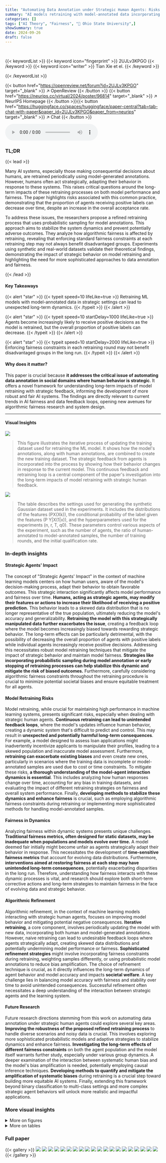 ```yaml
---
title: "Automating Data Annotation under Strategic Human Agents: Risks and Potential Solutions"
summary: "AI models retraining with model-annotated data incorporating human strategic responses can lead to unexpected outcomes, potentially reducing the proportion of agents with positive labels over time, wh..."
categories: []
tags: ["AI Theory", "Fairness", "🏢 Ohio State University",]
showSummary: true
date: 2024-09-26
draft: false
---
```


<br>

{{< keywordList >}}
{{< keyword icon="fingerprint" >}} 2UJLv3KPGO {{< /keyword >}}
{{< keyword icon="writer" >}} Tian Xie et el. {{< /keyword >}}
 
{{< /keywordList >}}

{{< button href="https://openreview.net/forum?id=2UJLv3KPGO" target="_blank" >}}
↗ OpenReview
{{< /button >}}
{{< button href="https://neurips.cc/virtual/2024/poster/96814" target="_blank" >}}
↗ NeurIPS Homepage
{{< /button >}}{{< button href="https://huggingface.co/spaces/huggingface/paper-central?tab=tab-chat-with-paper&paper_id=2UJLv3KPGO&paper_from=neurips" target="_blank" >}}
↗ Chat
{{< /button >}}



<audio controls>
    <source src="https://ai-paper-reviewer.com/2UJLv3KPGO/podcast.wav" type="audio/wav">
    Your browser does not support the audio element.
</audio>


### TL;DR


{{< lead >}}

Many AI systems, especially those making consequential decisions about humans, are retrained periodically using model-generated annotations. However, humans often act strategically, adapting their behavior in response to these systems. This raises critical questions around the long-term impacts of these retraining processes on both model performance and fairness.  The paper highlights risks associated with this common practice, demonstrating that the proportion of agents receiving positive labels can decrease over time, despite an increase in the overall acceptance rate.

To address these issues, the researchers propose a refined retraining process that uses probabilistic sampling for model annotations.  This approach aims to stabilize the system dynamics and prevent potentially adverse outcomes. They analyze how algorithmic fairness is affected by retraining, revealing that enforcing standard fairness constraints at each retraining step may not always benefit disadvantaged groups.  Experiments using synthetic and real-world datasets validate their theoretical findings, demonstrating the impact of strategic behavior on model retraining and highlighting the need for more sophisticated approaches to data annotation and fairness.

{{< /lead >}}


#### Key Takeaways

{{< alert "star" >}}
{{< typeit speed=10 lifeLike=true >}} Retraining ML models with model-annotated data in strategic settings can lead to unexpected long-term dynamics. {{< /typeit >}}
{{< /alert >}}

{{< alert "star" >}}
{{< typeit speed=10 startDelay=1000 lifeLike=true >}} Agents become increasingly likely to receive positive decisions as the model is retrained, but the overall proportion of positive labels can decrease. {{< /typeit >}}
{{< /alert >}}

{{< alert "star" >}}
{{< typeit speed=10 startDelay=2000 lifeLike=true >}} Enforcing fairness constraints in each retraining round may not benefit disadvantaged groups in the long run. {{< /typeit >}}
{{< /alert >}}

#### Why does it matter?
This paper is crucial because **it addresses the critical issue of automating data annotation in social domains where human behavior is strategic**.  It offers a novel framework for understanding long-term impacts of model retraining with strategic feedback, informing the development of more robust and fair AI systems.  The findings are directly relevant to current trends in AI fairness and data feedback loops, opening new avenues for algorithmic fairness research and system design.

------
#### Visual Insights



![](https://ai-paper-reviewer.com/2UJLv3KPGO/figures_0_1.jpg)

> This figure illustrates the iterative process of updating the training dataset used for retraining the ML model. It shows how the model's annotations, along with human annotations, are combined to create the new training dataset.  The strategic feedback from agents is incorporated into the process by showing how their behavior changes in response to the current model.  This continuous feedback and retraining loop is a central component of the paper's investigation into the long-term impacts of model retraining with strategic human feedback.





![](https://ai-paper-reviewer.com/2UJLv3KPGO/tables_7_1.jpg)

> The table describes the settings used for generating the synthetic Gaussian dataset used in the experiments. It includes the distributions of the features (PX(Xk)), the conditional probability of the label given the features (P Y|X(1|x)), and the hyperparameters used for the experiments (n, r, T, q0).  These parameters control various aspects of the experiment, such as the number of agents, the ratio of human-annotated to model-annotated samples, the number of training rounds, and the initial qualification rate.





### In-depth insights


#### Strategic Agents' Impact
The concept of "Strategic Agents' Impact" in the context of machine learning models centers on how human users, aware of the model's decision-making process, adapt their behavior to obtain favorable outcomes. This strategic interaction significantly affects model performance and fairness over time.  **Humans, acting as strategic agents, may modify their features or actions to increase their likelihood of receiving a positive prediction.** This behavior leads to a skewed data distribution that is no longer representative of the true population, ultimately reducing the model's accuracy and generalizability.  **Retraining the model with this strategically manipulated data further exacerbates the issue**, creating a feedback loop where the model becomes increasingly biased towards rewarding strategic behavior. The long-term effects can be particularly detrimental, with the possibility of decreasing the overall proportion of agents with positive labels while individual agents increasingly receive positive decisions.  Addressing this necessitates robust model retraining techniques that mitigate the impact of strategic behavior and maintain model fairness. **Strategies like incorporating probabilistic sampling during model annotation or early stopping of retraining processes can help stabilize this dynamic and mitigate the risk of biased outcomes.**  Furthermore, carefully considering algorithmic fairness constraints throughout the retraining procedure is crucial to minimize potential societal biases and ensure equitable treatment for all agents.

#### Model Retraining Risks
Model retraining, while crucial for maintaining high performance in machine learning systems, presents significant risks, especially when dealing with strategic human agents.  **Continuous retraining can lead to unintended feedback loops**, where the model's updates influence human behavior, creating a dynamic system that's difficult to predict and control.  This may result in **unexpected and potentially harmful long-term consequences**.  For example, a model designed to assess loan applications might inadvertently incentivize applicants to manipulate their profiles, leading to a skewed population and inaccurate model assessment.  Furthermore, **retraining can exacerbate existing biases** and even create new ones, particularly in scenarios where the training data is incomplete or model-annotated samples are used due to cost or time constraints.  To mitigate these risks, **a thorough understanding of the model-agent interaction dynamics is essential**.  This includes analyzing how human responses change over time, accounting for any bias in training datasets, and evaluating the impact of different retraining strategies on fairness and overall system performance.  Finally, **developing methods to stabilize these dynamics and enhance fairness** is crucial, such as employing algorithmic fairness constraints during retraining or implementing more sophisticated methods for handling model-annotated samples.

#### Fairness in Dynamics
Analyzing fairness within dynamic systems presents unique challenges.  **Traditional fairness metrics, often designed for static datasets, may be inadequate when populations and models evolve over time.**  A model deemed fair initially might become unfair as agents strategically adapt their behavior in response.  This necessitates the development of **time-sensitive fairness metrics** that account for evolving data distributions.  Furthermore, **interventions aimed at restoring fairness at each step may have unintended long-term consequences**, potentially exacerbating disparities in the long run.  Therefore, understanding how fairness interacts with these dynamic processes is vital, and research should explore both short-term corrective actions and long-term strategies to maintain fairness in the face of evolving data and strategic behavior.

#### Algorithmic Refinement
Algorithmic refinement, in the context of machine learning models interacting with strategic human agents, focuses on improving model behavior and mitigating potential negative consequences.  **Iterative retraining**, a core component, involves periodically updating the model with new data, incorporating both human and model-generated annotations.  However, naive retraining can lead to undesirable feedback loops where agents strategically adapt, creating skewed data distributions and potentially undermining model performance or fairness.  **Sophisticated refinement strategies** might involve incorporating fairness constraints during retraining, weighting samples differently, or using probabilistic model annotations to reduce bias amplification.  The choice of refinement technique is crucial, as it directly influences the long-term dynamics of agent behavior and model accuracy and impacts **societal welfare**.  A key challenge lies in balancing model accuracy with fairness and stability over time to avoid unintended consequences.  Successful refinement often necessitates a deep understanding of the interaction between strategic agents and the learning system.

#### Future Research
Future research directions stemming from this work on automating data annotation under strategic human agents could explore several key areas. **Improving the robustness of the proposed refined retraining process** to handle diverse scenarios and noisy data is crucial.  This involves exploring more sophisticated probabilistic models and adaptive strategies to stabilize dynamics and enhance fairness.  **Investigating the long-term effects of different fairness constraints** on both the agent population and the model itself warrants further study, especially under various group dynamics.  A deeper examination of the interaction between systematic human bias and the model's bias amplification is needed, potentially employing causal inference techniques.  **Developing methods to quantify and mitigate the amplification of systematic biases** during retraining is a crucial step toward building more equitable AI systems.  Finally, extending this framework beyond binary classification to multi-class settings and more complex strategic agent behaviors will unlock more realistic and impactful applications.


### More visual insights

<details>
<summary>More on figures
</summary>


![](https://ai-paper-reviewer.com/2UJLv3KPGO/figures_1_1.jpg)

> This figure shows the evolution of student distribution and the machine learning model over three different time points (t=0, t=5, t=14).  Each point represents a student with two features. The green line represents the true classifier, while the black line shows the learned classifier at each time step.  The figure illustrates how the learned classifier deviates from the true classifier over time, as students strategically adapt their behaviors in response to the model.


![](https://ai-paper-reviewer.com/2UJLv3KPGO/figures_4_1.jpg)

> This figure illustrates how the training dataset is updated iteratively in a model retraining process that incorporates feedback from strategic human agents. At each time step t, a model fₜ is trained using a dataset Sₜ, which includes previously collected data (Sₜ₋₁), newly collected model-annotated samples (Sₘ,ₜ₋₁), and newly collected human-annotated samples (Sₒ,ₜ₋₁). The model is then used to make decisions that influence agents' future behaviors, thus influencing the composition of data in the next time step.


![](https://ai-paper-reviewer.com/2UJLv3KPGO/figures_6_1.jpg)

> This figure illustrates the retraining process of the ML model and how the acceptance rate increases over time due to strategic feedback from agents. It shows how the model, trained with both human and model-annotated data, becomes more likely to accept agents over time, even though the true proportion of qualified agents might decrease.


![](https://ai-paper-reviewer.com/2UJLv3KPGO/figures_8_1.jpg)

> This figure illustrates how the training data is updated from time t to time t+1, incorporating feedback from strategic agents.  At time t, the model is trained on data from time t and human annotations. Agents respond strategically to the model at time t and their behavior is used to create model annotations at time t+1. At time t+1, the model is retrained with data from time t, human annotations, and model annotations.


![](https://ai-paper-reviewer.com/2UJLv3KPGO/figures_17_1.jpg)

> This figure visualizes the evolution of student distribution and the machine learning model over time.  It shows how the model, retrained with both human and model-annotated data, adapts to strategic student behavior. The black lines represent the learned classifier at different times, while the green lines represent the ground truth.  The figure illustrates how the classifier deviates from the ground truth over time, highlighting the challenges of retraining in dynamic strategic settings.


![](https://ai-paper-reviewer.com/2UJLv3KPGO/figures_17_2.jpg)

> This figure shows how the student distribution and the ML model evolve over time under the model retraining process with strategic feedback. Each student has two features, and the model is retrained with both human and model-annotated samples. Students strategically adapt their behaviors to maximize their chances of getting admitted. The figure shows that over time, the learned classifier deviates from the ground truth.


![](https://ai-paper-reviewer.com/2UJLv3KPGO/figures_18_1.jpg)

> This figure illustrates the dynamics of the acceptance rate over time as the model is retrained with strategic feedback.  It shows how, even with an increase in the proportion of qualified agents in the training dataset, the acceptance rate continues to increase over time due to the model's adaptation to strategic agent behaviors.


![](https://ai-paper-reviewer.com/2UJLv3KPGO/figures_19_1.jpg)

> This figure shows how the distribution of students and the performance of the ML model change over time as the model is retrained with both human and model-annotated data.  The students strategically adapt their behavior to maximize their chances of being admitted, which in turn affects the model's accuracy. Over time, the model's decision boundary deviates more and more from the actual boundary between qualified and unqualified students.


![](https://ai-paper-reviewer.com/2UJLv3KPGO/figures_19_2.jpg)

> This figure illustrates the increasing acceptance rate over time in a strategic classification setting with model retraining. It shows how the model, retrained with both human and model-annotated data, adapts to strategic agent behavior, leading to an increased acceptance rate (proportion of agents classified as positive) over time, even if the actual proportion of qualified agents might not increase.


![](https://ai-paper-reviewer.com/2UJLv3KPGO/figures_19_3.jpg)

> This figure shows the evolution of student distribution and the machine learning model over time in a college admission scenario.  Each student is represented by two features, and the model is periodically retrained with both human-annotated and model-annotated data. Students strategically adapt their behavior to maximize their chances of admission. The figure demonstrates how the model's performance deviates from the ground truth over time as students strategically respond to the changing admission policies.


![](https://ai-paper-reviewer.com/2UJLv3KPGO/figures_19_4.jpg)

> This figure shows how the student distribution and the ML model evolve over time in a college admission scenario. Each student has two features, and the model is retrained periodically with human- and model-annotated data. Students strategically adapt their behaviors to maximize their chances of admission.  The figure illustrates that the model's performance deviates from the ground truth over time as students' behavior changes.


![](https://ai-paper-reviewer.com/2UJLv3KPGO/figures_21_1.jpg)

> This figure visualizes the evolution of student distribution and the machine learning model over time.  It shows how student distribution changes as they strategically respond to the model's admission decisions in each round.  The model is retrained periodically using human and model-annotated data.  The black lines represent the learned classifier, and the green lines represent the ground truth classifier. Over time, the learned classifier deviates from the ground truth classifier, highlighting the model's instability under strategic behaviors.


![](https://ai-paper-reviewer.com/2UJLv3KPGO/figures_22_1.jpg)

> This figure illustrates the increasing acceptance rate over time due to model retraining with strategic feedback.  It shows how the model's decisions shift towards accepting more agents, even if the proportion of truly qualified agents might decrease. The key point is the effect of model-annotated samples which may misclassify unqualified agents as qualified, positively influencing the next model's acceptance rate.


![](https://ai-paper-reviewer.com/2UJLv3KPGO/figures_22_2.jpg)

> This figure shows the evolution of student distribution and the ML model over time in a college admission scenario.  The left, middle, and right panels represent time steps t=0, t=5, and t=14, respectively. Each student has two features. At each time step, a classifier is retrained using human-annotated and model-annotated samples. Students strategically adapt their application packages (features) to maximize their chances of admission (best response). The black lines depict the learned classifier at each time step, while the green lines represent the true, underlying classifier.  The figure illustrates how, over time, the learned classifier deviates from the true classifier due to the dynamic interaction between the strategic students and the retraining process.


![](https://ai-paper-reviewer.com/2UJLv3KPGO/figures_22_3.jpg)

> This figure illustrates the increasing acceptance rate over time as the model is retrained with strategic feedback. It shows how the model's decision boundary changes and how agents adapt their behaviors to receive favorable outcomes. The example uses circles and squares to show qualified/unqualified applicants, while red/blue denotes admitted/rejected. The evolution of the retraining process, from t to t+1, is also visualized.


![](https://ai-paper-reviewer.com/2UJLv3KPGO/figures_22_4.jpg)

> This figure illustrates the retraining process and how the acceptance rate increases over time. It shows how the model's updates affect the agents' behavior, leading to a higher acceptance rate in subsequent rounds.


![](https://ai-paper-reviewer.com/2UJLv3KPGO/figures_22_5.jpg)

> This figure illustrates the retraining process and how the acceptance rate increases over time due to strategic behavior of agents and model retraining with model-annotated samples.  It shows how the model becomes more likely to accept agents, even if the proportion of truly qualified agents might decrease.


![](https://ai-paper-reviewer.com/2UJLv3KPGO/figures_22_6.jpg)

> This figure illustrates the retraining process and the increasing acceptance rate over time.  It shows how the model, trained on human and model-annotated data, updates its decision-making process, leading to a higher proportion of agents being accepted in each subsequent round.


![](https://ai-paper-reviewer.com/2UJLv3KPGO/figures_22_7.jpg)

> This figure illustrates the evolution of the acceptance rate over time.  It shows how, due to strategic behavior and model retraining with model-annotated data, the model becomes increasingly likely to accept agents, even if the underlying qualification rate may not be increasing.  The figure visually depicts the dynamics of agents' best responses and how model retraining incorporates that feedback, contributing to a higher acceptance rate in later iterations.


![](https://ai-paper-reviewer.com/2UJLv3KPGO/figures_23_1.jpg)

> This figure illustrates the retraining process and how the acceptance rate increases over time as the model is retrained with strategic feedback. The model is updated with both human and model-annotated data.  The plots demonstrate the change in the proportion of qualified and unqualified agents, and the effect of model retraining on agent behavior and acceptance rates.


![](https://ai-paper-reviewer.com/2UJLv3KPGO/figures_23_2.jpg)

> This figure illustrates how the acceptance rate increases over time in a model retraining process with strategic feedback.  It shows how, even with a small initial number of qualified agents, subsequent retraining with model-annotated samples (which may have biases) leads to higher acceptance rates.


![](https://ai-paper-reviewer.com/2UJLv3KPGO/figures_23_3.jpg)

> This figure illustrates the increasing acceptance rate over time due to model retraining with strategic feedback.  It shows how the model's decisions influence agents' behavior, leading to a higher proportion of qualified agents in the training data with each iteration, ultimately increasing the acceptance rate.


![](https://ai-paper-reviewer.com/2UJLv3KPGO/figures_23_4.jpg)

> This figure illustrates the increasing acceptance rate over time in a model retraining process with strategic feedback from agents.  It shows how the model becomes more likely to accept agents (increasing acceptance rate) as it's retrained on data that includes the agents' strategic responses, even though the proportion of actually qualified agents may decrease.


![](https://ai-paper-reviewer.com/2UJLv3KPGO/figures_23_5.jpg)

> This figure illustrates the dynamics of acceptance rate in the model retraining process with strategic feedback. It shows how the model gets increasingly likely to make positive decisions as it gets retrained, leading to an increase in the acceptance rate over time.  The figure highlights the reinforcing process: agents strategically adapt their behaviors based on the model, leading to an increased proportion of positive labels in the retraining dataset, which further reinforces the tendency to make positive decisions in subsequent rounds.


![](https://ai-paper-reviewer.com/2UJLv3KPGO/figures_23_6.jpg)

> This figure illustrates the increasing acceptance rate over time as the model is retrained with strategic feedback.  It shows how the model's parameters shift towards accepting a higher proportion of agents, even if the actual qualification rate might decrease. The figure highlights the positive feedback loop between model retraining and agent strategic behavior.


![](https://ai-paper-reviewer.com/2UJLv3KPGO/figures_24_1.jpg)

> This figure illustrates how the acceptance rate increases over time as the model is retrained with strategic feedback.  It demonstrates the positive feedback loop where an increasingly 'generous' model leads to more agents strategically modifying their features to receive favorable outcomes, further increasing the proportion of positive labels in the training dataset.


![](https://ai-paper-reviewer.com/2UJLv3KPGO/figures_24_2.jpg)

> This figure illustrates how the acceptance rate increases over time due to model retraining with strategic feedback.  It shows the evolution of the training data and the model's decisions, highlighting the effect of strategic agent responses and model annotations on the acceptance rate.


![](https://ai-paper-reviewer.com/2UJLv3KPGO/figures_24_3.jpg)

> This figure illustrates the increasing acceptance rate over time due to model retraining with strategic feedback. It shows how the model's decision boundary shifts, leading to a higher proportion of agents being classified as positive, even if the proportion of actually qualified agents may decrease.


![](https://ai-paper-reviewer.com/2UJLv3KPGO/figures_24_4.jpg)

> This figure shows the evolution of student distribution and the ML model over time (t=0, t=5, t=14). Each student has two features, and the model is retrained periodically with human and model-annotated samples. Students strategically adapt their behavior to maximize their chances of being admitted. The figure illustrates how the learned classifier deviates from the ground truth over time, highlighting the impact of strategic behavior and model retraining.


![](https://ai-paper-reviewer.com/2UJLv3KPGO/figures_24_5.jpg)

> This figure illustrates the increasing acceptance rate over time in a model retraining process with strategic feedback.  It visually represents how the model's decision-making changes in response to strategic agents (those who adjust their actions based on the model's decisions) and how this dynamic influences the proportion of agents positively labeled. The illustration highlights how the model, updated with model-annotated samples, tends to become increasingly more 'lenient' over time, accepting a higher proportion of agents, even as the proportion of truly qualified agents may not increase.


![](https://ai-paper-reviewer.com/2UJLv3KPGO/figures_24_6.jpg)

> This figure illustrates the retraining process and how the acceptance rate increases over time due to strategic behavior of agents. The left panel shows the initial training data, the middle panel shows the agents' best responses to the model, and the right panel shows the updated training data after retraining, resulting in a higher acceptance rate.


![](https://ai-paper-reviewer.com/2UJLv3KPGO/figures_25_1.jpg)

> This figure shows the evolution of student distribution and the machine learning model over time.  The left panel shows the initial state (t=0), the middle panel shows the state at t=5, and the right panel shows the state at t=14. Each student has two features, and the model is retrained at each time step with human and model-annotated data. Students strategically adapt their behavior to maximize their chances of admission. Over time, the learned model deviates significantly from the true underlying classifier.


![](https://ai-paper-reviewer.com/2UJLv3KPGO/figures_25_2.jpg)

> This figure illustrates how the acceptance rate increases over time due to the model retraining process. The left plot shows the initial training data, where half of the agents are qualified. In the middle plot, the agents strategically respond to the model, and more of them become qualified. Finally, in the right plot, the model is retrained with both human and model-annotated data, leading to an even higher acceptance rate in the next round.


![](https://ai-paper-reviewer.com/2UJLv3KPGO/figures_25_3.jpg)

> This figure illustrates the retraining process and how the acceptance rate increases over time. It shows how the model, trained with both human and model-annotated data, becomes more likely to accept agents, even if the proportion of actually qualified agents might decrease.


![](https://ai-paper-reviewer.com/2UJLv3KPGO/figures_25_4.jpg)

> This figure illustrates how the acceptance rate increases over time as the model is retrained with strategic feedback. It shows the training data at time t, the agents' best responses at time t+1, and the updated training data at time t+1. The key observation is that the proportion of qualified agents increases with each retraining round, leading to higher acceptance rates.


![](https://ai-paper-reviewer.com/2UJLv3KPGO/figures_25_5.jpg)

> This figure illustrates how the acceptance rate increases over time due to model retraining with strategic feedback. It shows the transition from time t to t+1, highlighting how the model's decisions (admissions) affect agent behavior (qualifications). The retraining process incorporates both human and model annotations, leading to an increasing proportion of positively labeled data and thus, a more 'generous' classifier.


![](https://ai-paper-reviewer.com/2UJLv3KPGO/figures_25_6.jpg)

> This figure illustrates how the acceptance rate increases over time due to model retraining with strategic feedback. It shows the evolution of the agent distribution and the classifier's decision boundary in three time steps (t, t+1, and t+2). The acceptance rate increases because the model becomes more 'generous' over time, admitting more agents, even though the true qualification rate may decrease.


![](https://ai-paper-reviewer.com/2UJLv3KPGO/figures_26_1.jpg)

> This figure illustrates the dynamics of the acceptance rate over time.  It shows how the model retraining process with strategic feedback from agents leads to an increasing acceptance rate. The figure uses a visual representation of qualified and unqualified agents and how their classifications change through iterations of retraining.


![](https://ai-paper-reviewer.com/2UJLv3KPGO/figures_26_2.jpg)

> This figure illustrates the retraining process with strategic feedback.  It shows how the acceptance rate increases over time as the model is retrained with both human-annotated and model-annotated data. The figure highlights the impact of strategic agents who adapt their behaviors to receive favorable outcomes.


![](https://ai-paper-reviewer.com/2UJLv3KPGO/figures_26_3.jpg)

> This figure illustrates how the acceptance rate increases over time due to model retraining with strategic feedback.  The model becomes more likely to give positive decisions (admit agents) as it is retrained, even if the actual proportion of qualified agents might decrease.


![](https://ai-paper-reviewer.com/2UJLv3KPGO/figures_26_4.jpg)

> This figure illustrates the increasing acceptance rate over time due to model retraining with strategic feedback. It shows how the model becomes more generous over time, accepting a higher proportion of agents, even if the true proportion of qualified agents may not increase.


![](https://ai-paper-reviewer.com/2UJLv3KPGO/figures_26_5.jpg)

> This figure illustrates the retraining process with strategic feedback and shows how the acceptance rate increases over time. It visually depicts the change in the training dataset from t to t+1, highlighting the impact of model-annotated samples and strategic responses on the acceptance rate.


![](https://ai-paper-reviewer.com/2UJLv3KPGO/figures_26_6.jpg)

> This figure illustrates how the acceptance rate increases over time in the model retraining process with strategic feedback. It shows that even though the actual qualification rate might decrease, the model increasingly accepts more agents due to the positive feedback loop between strategic agents and model retraining.


![](https://ai-paper-reviewer.com/2UJLv3KPGO/figures_27_1.jpg)

> This figure illustrates the increasing acceptance rate over time as the model is retrained with strategic feedback.  It shows how the model becomes more likely to accept agents (even unqualified ones) as it learns from the best responses of strategic agents and model-annotated samples.


![](https://ai-paper-reviewer.com/2UJLv3KPGO/figures_27_2.jpg)

> This figure illustrates the increasing acceptance rate over time due to model retraining with strategic feedback. It shows how the model becomes more likely to accept agents as it is retrained, even if the proportion of actually qualified agents might decrease.


![](https://ai-paper-reviewer.com/2UJLv3KPGO/figures_27_3.jpg)

> This figure illustrates how the acceptance rate increases over time due to model retraining with strategic feedback. It shows that even if the true qualification rate of the population decreases, the model's tendency to accept agents increases as the model is updated.


![](https://ai-paper-reviewer.com/2UJLv3KPGO/figures_27_4.jpg)

> This figure illustrates how the acceptance rate increases over time as the model is retrained with strategic feedback.  It shows how the model becomes more likely to accept agents, even if the proportion of qualified agents decreases.


![](https://ai-paper-reviewer.com/2UJLv3KPGO/figures_27_5.jpg)

> This figure visualizes the evolution of student data distribution and the machine learning model over time.  It shows how the model's classification boundary changes as it's retrained with both human and model-annotated data, and how students strategically adapt their behavior to increase their chance of being admitted. The divergence between the learned model and the true underlying distribution is highlighted.


![](https://ai-paper-reviewer.com/2UJLv3KPGO/figures_27_6.jpg)

> This figure illustrates the retraining process with strategic feedback from agents. It shows how the acceptance rate increases over time as the model is retrained with both human and model-annotated data.  The retraining process amplifies the positive decisions for the agents.


![](https://ai-paper-reviewer.com/2UJLv3KPGO/figures_33_1.jpg)

> This figure shows how the student distribution and the ML model evolve over time (t=0, 5, 14) when the model is retrained with both human and model-annotated data, and students strategically respond to maximize admission chances.  Each student has two features.  The plot shows the learned classifier (black line) increasingly deviates from the true classifier (green line) over time.


![](https://ai-paper-reviewer.com/2UJLv3KPGO/figures_33_2.jpg)

> This figure shows how the student distribution and the ML model evolve over time (t=0, 5, 14).  Each student has two features. The model is retrained periodically with human and model-annotated data, and students strategically adapt their behavior to maximize their chances of admission. The black lines represent the learned classifier, while the green lines represent the ground truth. Over time, the learned classifier deviates from the ground truth.


![](https://ai-paper-reviewer.com/2UJLv3KPGO/figures_33_3.jpg)

> This figure illustrates the evolution of the acceptance rate over time due to model retraining with strategic feedback. It demonstrates how the model becomes more 'generous' over time, accepting a higher proportion of agents, even if the true qualification rate might decrease.


![](https://ai-paper-reviewer.com/2UJLv3KPGO/figures_33_4.jpg)

> This figure illustrates how the acceptance rate increases over time due to model retraining with strategic feedback. It starts with a training set, then shows how agents strategically respond, and finally how the model is retrained with both human and model-annotated data, leading to a higher acceptance rate in the next round.


![](https://ai-paper-reviewer.com/2UJLv3KPGO/figures_33_5.jpg)

> This figure illustrates the increasing acceptance rate over time in a model retraining process with strategic feedback.  It shows how the model's annotations, combined with human annotations, shift the training data distribution towards a higher proportion of positively labeled agents in each subsequent retraining round, leading to an increase in the acceptance rate.


![](https://ai-paper-reviewer.com/2UJLv3KPGO/figures_33_6.jpg)

> This figure illustrates how the acceptance rate increases over time as the model is retrained with strategic feedback. It shows how the model becomes more likely to give positive decisions to agents, even though the proportion of qualified agents might decrease. 


![](https://ai-paper-reviewer.com/2UJLv3KPGO/figures_33_7.jpg)

> This figure illustrates how the acceptance rate increases over time as the model is retrained with strategic feedback.  It demonstrates the positive feedback loop between model updates and agent strategic responses, leading to an increasing proportion of agents receiving positive decisions.


![](https://ai-paper-reviewer.com/2UJLv3KPGO/figures_33_8.jpg)

> This figure shows how the student distribution and the ML model evolve over time (t=0, t=5, t=14).  The model is retrained periodically using human and model-annotated data, and students strategically adapt their behavior to maximize their chances of admission. The figure illustrates that over time, the learned classifier deviates from the true classifier, indicating a potential long-term risk of model retraining with strategic feedback.


![](https://ai-paper-reviewer.com/2UJLv3KPGO/figures_33_9.jpg)

> This figure illustrates the increasing acceptance rate over time in a model retraining process with strategic feedback. It shows how the model's decisions and agents' strategic responses interact to change the data distribution and ultimately increase the acceptance rate.  The model becomes more 'generous' over time in admitting agents.


![](https://ai-paper-reviewer.com/2UJLv3KPGO/figures_34_1.jpg)

> This figure illustrates how the acceptance rate increases over time due to model retraining with strategic feedback from agents.  The example shows how the model, initially classifying half the agents correctly, becomes increasingly likely to classify agents as positive (accept them) even if the underlying proportion of qualified agents remains the same or even decreases.


![](https://ai-paper-reviewer.com/2UJLv3KPGO/figures_34_2.jpg)

> This figure illustrates the increasing acceptance rate over time due to model retraining with strategic feedback. It shows how the model's annotations, combined with human annotations, shift the distribution of qualified/unqualified agents, leading to a more generous classifier that accepts a higher proportion of agents.


![](https://ai-paper-reviewer.com/2UJLv3KPGO/figures_34_3.jpg)

> This figure shows the dynamics of acceptance rate (at), qualification rate (qt), and classifier bias (Δt) under different retraining processes in two datasets (Gaussian and German Credit). The left plot shows the dynamics in Gaussian data, while the right plot is in German Credit data. In each plot, there are three lines representing at, qt, and Δt, respectively. The x-axis represents the retraining rounds, while the y-axis is the value of at, qt, and Δt. The lines show that at, qt, and Δt evolve differently under perfect information settings. For example, at always increases while qt decreases in the long run, and Δt shows more complex dynamics.


![](https://ai-paper-reviewer.com/2UJLv3KPGO/figures_34_4.jpg)

> This figure illustrates the increasing acceptance rate over time as the model is retrained with strategic feedback.  It shows how the model's decisions shift towards accepting more agents, even if the proportion of truly qualified agents may not increase.


![](https://ai-paper-reviewer.com/2UJLv3KPGO/figures_34_5.jpg)

> This figure illustrates the retraining process and how the acceptance rate increases over time due to strategic behavior of agents.  It shows how model-annotated samples with positive labels, even if based on an imperfect model, lead to a more 'generous' classifier in the next round.


![](https://ai-paper-reviewer.com/2UJLv3KPGO/figures_34_6.jpg)

> This figure illustrates the increasing acceptance rate over time due to model retraining with strategic feedback. It shows how the model's decisions (admit/reject) change the agent population distribution, ultimately leading to a higher acceptance rate. The annotations highlight the impact of model-annotated samples in the retraining process.


![](https://ai-paper-reviewer.com/2UJLv3KPGO/figures_34_7.jpg)

> The figure shows the dynamics of acceptance rate (at), qualification rate (qt), and classifier bias (Δt) for two groups (i and j) in the Credit Approval dataset under three different values of r (0.1, 0.05, and 0).  Error bars represent the standard deviation. This figure is an enhanced version of Figure 12, providing error bars for improved clarity and statistical significance.


![](https://ai-paper-reviewer.com/2UJLv3KPGO/figures_34_8.jpg)

> This figure illustrates the retraining process of the model with strategic feedback. It shows how the acceptance rate increases over time as the model is retrained with more qualified agents, while the proportion of agents with positive labels may decrease. The refined retraining process is proposed to stabilize this dynamic.


![](https://ai-paper-reviewer.com/2UJLv3KPGO/figures_35_1.jpg)

> This figure illustrates the increase in the acceptance rate over time.  It shows how the model retraining process, incorporating strategic feedback from agents, leads to a higher proportion of agents being classified as positive, even though the true proportion of qualified agents may not increase at the same rate. The figure highlights the interaction between strategic agents and the model and demonstrates the potential for model bias.


![](https://ai-paper-reviewer.com/2UJLv3KPGO/figures_35_2.jpg)

> This figure illustrates the increasing acceptance rate over time as the model is retrained with strategic feedback. It shows how the proportion of qualified agents in the training dataset increases after each retraining round, leading to a higher acceptance rate. The figure highlights the positive feedback loop between model retraining and agent behavior.


![](https://ai-paper-reviewer.com/2UJLv3KPGO/figures_35_3.jpg)

> This figure illustrates the increasing acceptance rate over time due to model retraining with strategic feedback.  It shows how the model becomes increasingly likely to accept agents (even unqualified ones) as it is retrained with model-annotated data that reflects the agents' strategic responses. The retraining process gradually shifts the model towards a more generous acceptance policy.


![](https://ai-paper-reviewer.com/2UJLv3KPGO/figures_35_4.jpg)

> This figure illustrates how the acceptance rate increases over time due to model retraining with strategic feedback from agents.  It shows how the model becomes more likely to give positive decisions as it's retrained, even though the proportion of qualified agents may not actually increase.


![](https://ai-paper-reviewer.com/2UJLv3KPGO/figures_35_5.jpg)

> This figure illustrates the increasing acceptance rate over time in a model retraining process with strategic feedback from agents.  It shows how the model's annotations, combined with human annotations, shift the distribution of training data toward a higher proportion of positively labeled agents in successive retraining rounds.  This results in the model becoming more likely to make positive classifications, even if the true underlying proportion of positive agents does not increase.


![](https://ai-paper-reviewer.com/2UJLv3KPGO/figures_35_6.jpg)

> This figure illustrates the model retraining process with strategic feedback. It shows how the acceptance rate increases over time as the model is retrained with both human and model-annotated data, even though the proportion of qualified agents may decrease. This is because agents strategically adapt their behavior to maximize their chances of receiving a favorable outcome.


![](https://ai-paper-reviewer.com/2UJLv3KPGO/figures_36_1.jpg)

> This figure illustrates the increasing acceptance rate over time due to model retraining with strategic feedback. It shows how the model's decision boundary changes, leading to more agents being classified as positive, even if their true qualification status remains unchanged. 


![](https://ai-paper-reviewer.com/2UJLv3KPGO/figures_36_2.jpg)

> This figure illustrates how the acceptance rate increases over time due to model retraining with strategic feedback. The left plot shows the initial training data. The middle plot demonstrates the strategic response of agents to the model. The right plot shows how the updated training data leads to an increased acceptance rate in the subsequent model.


![](https://ai-paper-reviewer.com/2UJLv3KPGO/figures_36_3.jpg)

> This figure illustrates how the training dataset is updated iteratively in the retraining process.  At each time step *t*, strategic agents respond to the current model *f<sub>t</sub>*. This response is then added as new data points to the training dataset, along with new human-annotated samples, to create the updated dataset for retraining at time step *t*+1. This process depicts the dynamic interaction between the model and strategic agents.


![](https://ai-paper-reviewer.com/2UJLv3KPGO/figures_36_4.jpg)

> This figure illustrates the increasing acceptance rate over time due to model retraining with strategic feedback. It shows how the model's decisions are influenced by the agents' strategic responses and model-annotated samples leading to higher acceptance rates in subsequent retraining rounds.


![](https://ai-paper-reviewer.com/2UJLv3KPGO/figures_36_5.jpg)

> This figure illustrates how the training data is updated from time t to time t+1, incorporating feedback from strategic agents.  The model is trained on data at time t, and the strategic agents' responses to that model are used to create new training data at time t+1.  The process shows how model updates and agents' strategic behaviors interact over time.


![](https://ai-paper-reviewer.com/2UJLv3KPGO/figures_36_6.jpg)

> This figure illustrates the increasing acceptance rate over time as the model is retrained with strategic feedback.  It shows how the model's decision boundary shifts due to the best responses of strategic agents, leading to a higher proportion of agents being classified as positive even if the actual proportion of qualified agents may not increase.


![](https://ai-paper-reviewer.com/2UJLv3KPGO/figures_37_1.jpg)

> This figure shows how the student distribution and the ML model evolve over time (t=0, 5, 14) when the model is retrained with both human and model-annotated samples, and students strategically adapt their behavior to maximize their chances of admission.  The black lines represent the learned classifier, while the green lines show the ground truth.  The figure highlights how the learned classifier deviates from the ground truth over time.


![](https://ai-paper-reviewer.com/2UJLv3KPGO/figures_37_2.jpg)

> This figure illustrates the process of updating the training data and the change in the acceptance rate over time due to the model retraining with strategic feedback. The model's acceptance rate increases as the model is retrained with both human-annotated and model-annotated samples.


![](https://ai-paper-reviewer.com/2UJLv3KPGO/figures_37_3.jpg)

> This figure illustrates how the acceptance rate increases over time due to model retraining with strategic feedback. It demonstrates how model retraining with model-annotated samples, based on the previous classifier's output, changes the distribution of qualified/unqualified agents.  The increasing proportion of positive labels in the training data leads to a more 'generous' classifier, accepting more applicants.


![](https://ai-paper-reviewer.com/2UJLv3KPGO/figures_37_4.jpg)

> This figure illustrates how the acceptance rate increases over time in the model retraining process with strategic feedback. It shows the evolution of the training data and the classifier from time t to t+1, highlighting how the model becomes increasingly likely to accept agents even though the proportion of qualified agents might decrease.


![](https://ai-paper-reviewer.com/2UJLv3KPGO/figures_37_5.jpg)

> This figure illustrates how the acceptance rate increases over time due to model retraining with strategic feedback. It shows the evolution of the training dataset and the classifier's decision-making process over three time steps (t, t+1, t+2).  The inclusion of model-annotated samples with positive labels increases the proportion of positive labels in the dataset over time, leading to a more 'generous' classifier in subsequent rounds.


![](https://ai-paper-reviewer.com/2UJLv3KPGO/figures_37_6.jpg)

> This figure illustrates the retraining process with strategic feedback.  It shows how the acceptance rate increases over time as the model is retrained with model-annotated samples that reflect the strategic responses of the agents. The figure highlights the potential for model retraining to amplify the positive bias.


![](https://ai-paper-reviewer.com/2UJLv3KPGO/figures_38_1.jpg)

> This figure illustrates the retraining process with strategic feedback, showing how the acceptance rate increases over time. The model is retrained with both human and model-annotated data, and agents strategically adapt their behaviors in response.


![](https://ai-paper-reviewer.com/2UJLv3KPGO/figures_38_2.jpg)

> This figure illustrates how the acceptance rate increases over time as the model is retrained with strategic feedback.  It shows the change in the training dataset and the resulting classifier at each retraining step (t, t+1). The strategic behavior of agents influences the model's learning, leading to an increasingly 'generous' classifier that admits more applicants.


![](https://ai-paper-reviewer.com/2UJLv3KPGO/figures_38_3.jpg)

> This figure illustrates the retraining process with strategic feedback. It shows how the acceptance rate increases over time as the model is retrained with both human and model-annotated data.  The model's decisions influence agents' behaviors (best response), leading to a shift in the data distribution. This shift, in turn, impacts future model training and acceptance rates.


![](https://ai-paper-reviewer.com/2UJLv3KPGO/figures_38_4.jpg)

> This figure illustrates the retraining process and how the acceptance rate increases over time.  It shows how strategic agents' responses to the model influence subsequent model retraining, leading to a higher acceptance rate in the following round.  The figure highlights the feedback loop between strategic agents and model retraining.


![](https://ai-paper-reviewer.com/2UJLv3KPGO/figures_38_5.jpg)

> This figure illustrates the increasing acceptance rate over time during the model retraining process with strategic feedback. It shows how the model's retraining with model-annotated and human-annotated samples leads to an increase in the proportion of agents receiving positive decisions, while the actual qualification rate may decrease.


![](https://ai-paper-reviewer.com/2UJLv3KPGO/figures_38_6.jpg)

> This figure illustrates how the training data is updated during the retraining process when incorporating human strategic feedback.  In each round (t), a model is trained and deployed. Strategic agents then respond optimally to this model, and their responses (including their features and the model's decision) are added to the training dataset to improve the model in the next round (t+1). This process creates a feedback loop between model updates and strategic agent behavior.


![](https://ai-paper-reviewer.com/2UJLv3KPGO/figures_39_1.jpg)

> This figure illustrates the increasing acceptance rate over time due to model retraining with strategic feedback.  It shows how the model's decisions (admit/reject) change the distribution of agents (qualified/unqualified), which in turn influences future model retraining, resulting in a positive feedback loop where more agents are admitted over time.


![](https://ai-paper-reviewer.com/2UJLv3KPGO/figures_39_2.jpg)

> This figure illustrates the increasing acceptance rate over time.  It shows how the model retraining process with strategic feedback from agents leads to a higher proportion of agents being classified as positive, even if the actual proportion of qualified agents might decrease.


![](https://ai-paper-reviewer.com/2UJLv3KPGO/figures_39_3.jpg)

> This figure illustrates the retraining process with strategic feedback, showing how the acceptance rate increases over time due to model updates and strategic agent behavior. The plots visualize the changes in agent qualification, model-annotated samples, and the overall training dataset across three time steps.


![](https://ai-paper-reviewer.com/2UJLv3KPGO/figures_39_4.jpg)

> This figure illustrates the increasing acceptance rate over time due to model retraining with strategic feedback. It shows how the model's decisions change the agents' behaviors, leading to a higher proportion of agents receiving positive classifications.


![](https://ai-paper-reviewer.com/2UJLv3KPGO/figures_39_5.jpg)

> This figure illustrates the retraining process with strategic feedback. It shows how the acceptance rate increases over time as the model is retrained with both human and model-annotated samples. The strategic agents adapt their behaviors to receive more favorable outcomes, leading to an increase in the acceptance rate of the model but not necessarily the qualification rate.


![](https://ai-paper-reviewer.com/2UJLv3KPGO/figures_39_6.jpg)

> This figure illustrates the evolution of the acceptance rate (at) over time.  It shows how the model's retraining process, incorporating both model- and human-annotated data, leads to an increasingly 'generous' classifier that accepts a higher proportion of agents over time.  This demonstrates the feedback loop between the model and strategic agents.


![](https://ai-paper-reviewer.com/2UJLv3KPGO/figures_40_1.jpg)

> This figure illustrates the increasing acceptance rate over time as the model is retrained with strategic feedback. It shows how the model's decisions and the agents' responses evolve dynamically. Initially, the model has a 50% acceptance rate. However, due to strategic behavior and model retraining, the acceptance rate increases to 70% in the next round, even though the true qualification rate may remain constant or even decline.


![](https://ai-paper-reviewer.com/2UJLv3KPGO/figures_40_2.jpg)

> This figure illustrates the increasing acceptance rate over time due to model retraining with strategic feedback. It shows how the model's decisions (admitted/rejected) and agents' responses (qualified/unqualified) interact, leading to a higher proportion of agents being admitted over time.


</details>




<details>
<summary>More on tables
</summary>


![](https://ai-paper-reviewer.com/2UJLv3KPGO/tables_18_1.jpg)
> This table presents the parameter settings used for the Gaussian dataset in the experiments.  It shows the distributions used for the features (P<sub>Xk</sub>(x<sub>k</sub>)), the qualification function (P<sub>Y|X</sub>(1|x)), and the experimental parameters (n, r, T, q<sub>0</sub>). The parameters define various aspects of the experimental setup, such as sample sizes and the initial qualification rate.

![](https://ai-paper-reviewer.com/2UJLv3KPGO/tables_18_2.jpg)
> This table presents the parameter settings used in the experiments conducted on the Credit Approval dataset.  It details the Beta distributions used to model the conditional probabilities of features X1 and X2 given the label Y (0 or 1) for two groups, i and j.  The number of trials (n), the ratio of model-annotated to human-annotated samples (r), the number of retraining rounds (T), and the initial qualification rate (q0) are also specified for each group.

</details>




### Full paper

{{< gallery >}}
<img src="https://ai-paper-reviewer.com/2UJLv3KPGO/1.png" class="grid-w50 md:grid-w33 xl:grid-w25" />
<img src="https://ai-paper-reviewer.com/2UJLv3KPGO/2.png" class="grid-w50 md:grid-w33 xl:grid-w25" />
<img src="https://ai-paper-reviewer.com/2UJLv3KPGO/3.png" class="grid-w50 md:grid-w33 xl:grid-w25" />
<img src="https://ai-paper-reviewer.com/2UJLv3KPGO/4.png" class="grid-w50 md:grid-w33 xl:grid-w25" />
<img src="https://ai-paper-reviewer.com/2UJLv3KPGO/5.png" class="grid-w50 md:grid-w33 xl:grid-w25" />
<img src="https://ai-paper-reviewer.com/2UJLv3KPGO/6.png" class="grid-w50 md:grid-w33 xl:grid-w25" />
<img src="https://ai-paper-reviewer.com/2UJLv3KPGO/7.png" class="grid-w50 md:grid-w33 xl:grid-w25" />
<img src="https://ai-paper-reviewer.com/2UJLv3KPGO/8.png" class="grid-w50 md:grid-w33 xl:grid-w25" />
<img src="https://ai-paper-reviewer.com/2UJLv3KPGO/9.png" class="grid-w50 md:grid-w33 xl:grid-w25" />
<img src="https://ai-paper-reviewer.com/2UJLv3KPGO/10.png" class="grid-w50 md:grid-w33 xl:grid-w25" />
<img src="https://ai-paper-reviewer.com/2UJLv3KPGO/11.png" class="grid-w50 md:grid-w33 xl:grid-w25" />
<img src="https://ai-paper-reviewer.com/2UJLv3KPGO/12.png" class="grid-w50 md:grid-w33 xl:grid-w25" />
<img src="https://ai-paper-reviewer.com/2UJLv3KPGO/13.png" class="grid-w50 md:grid-w33 xl:grid-w25" />
<img src="https://ai-paper-reviewer.com/2UJLv3KPGO/14.png" class="grid-w50 md:grid-w33 xl:grid-w25" />
<img src="https://ai-paper-reviewer.com/2UJLv3KPGO/15.png" class="grid-w50 md:grid-w33 xl:grid-w25" />
<img src="https://ai-paper-reviewer.com/2UJLv3KPGO/16.png" class="grid-w50 md:grid-w33 xl:grid-w25" />
<img src="https://ai-paper-reviewer.com/2UJLv3KPGO/17.png" class="grid-w50 md:grid-w33 xl:grid-w25" />
<img src="https://ai-paper-reviewer.com/2UJLv3KPGO/18.png" class="grid-w50 md:grid-w33 xl:grid-w25" />
<img src="https://ai-paper-reviewer.com/2UJLv3KPGO/19.png" class="grid-w50 md:grid-w33 xl:grid-w25" />
<img src="https://ai-paper-reviewer.com/2UJLv3KPGO/20.png" class="grid-w50 md:grid-w33 xl:grid-w25" />
{{< /gallery >}}